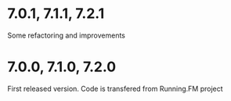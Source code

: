 7.0.1, 7.1.1, 7.2.1
===================
Some refactoring and improvements

7.0.0, 7.1.0, 7.2.0
===================
First released version. Code is transfered from Running.FM project